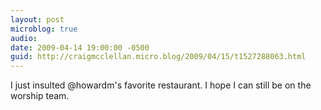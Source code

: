 ```yaml
---
layout: post
microblog: true
audio: 
date: 2009-04-14 19:00:00 -0500
guid: http://craigmcclellan.micro.blog/2009/04/15/t1527288063.html
---
```

I just insulted @howardm's favorite restaurant.  I hope I can still be on the worship team.
